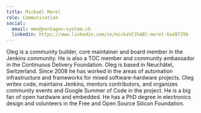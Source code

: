 ```yaml
---
title: Mickaël Morel
role: Communication
social:
  email: mmo@pentagon-system.ch
  linkedin: https://www.linkedin.com/in/micka%C3%ABl-morel-6a48725b
---
```


Oleg is a community builder, core maintainer and board member in the Jenkins community. 
He is also a TOC member and community ambassador in the Continuous Delivery Foundation. 
Oleg is based in Neuchâtel, Switzerland.
Since 2008 he has worked in the areas of automation infrastructure and frameworks for mixed software-hardware projects.
Oleg writes code, maintains Jenkins, mentors contributors, and organizes community events and Google Summer of Code in the project.
He is a big fan of open hardware and embedded.
He has a PhD degree in electronics design and volunteers in the Free and Open Source Silicon Foundation.
